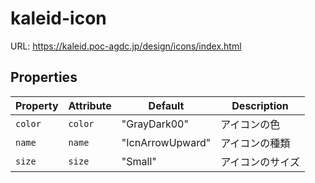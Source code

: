 # kaleid-icon

URL: https://kaleid.poc-agdc.jp/design/icons/index.html

## Properties

| Property | Attribute | Default          | Description      |
| -------- | --------- | ---------------- | ---------------- |
| `color`  | `color`   | "GrayDark00"     | アイコンの色     |
| `name`   | `name`    | "IcnArrowUpward" | アイコンの種類   |
| `size`   | `size`    | "Small"          | アイコンのサイズ |
